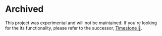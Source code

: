 # Archived

This project was experimental and will not be maintained. If you're looking for the its functionality, please refer to the successor, [Timestone 🗿](https://github.com/Metamogul/timestone).
